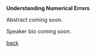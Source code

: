 <div class="abstract">   
<strong>Understanding Numerical Errors</strong>
<p align="justify">Abstract coming soon.</p>  
</div>

<!-- [Readings for this lecture](readings#lecture-3) -->

<!-- ![Robert Schreiber](/assets/img/Robert_Schreiber.jpeg) -->

<p align="justify">Speaker bio coming soon.</p>

[back](./)
